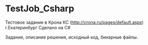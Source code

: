 TestJob_Csharp
==============


Тестовое задание в Крона КС (http://crona.ru/pages/default.aspx) г.Екатеринбург
Сделано на C#

Задание, описание решения, исходный код, бинарные файлы.

